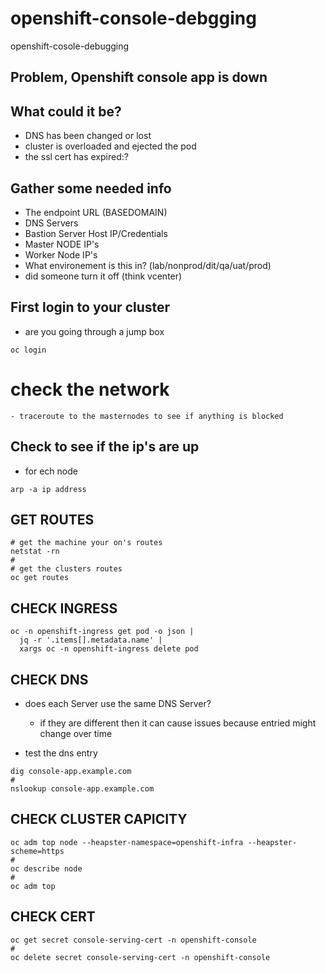 # openshift-console-debgging
openshift-cosole-debugging

## Problem, Openshift console app is down

## What could it be?
- DNS has been changed or lost
- cluster is overloaded and ejected the pod
- the ssl cert has expired:?

## Gather some needed info
- The endpoint URL (BASEDOMAIN)
- DNS Servers
- Bastion Server Host IP/Credentials
- Master NODE IP's
- Worker Node IP's
- What environement is this in? (lab/nonprod/dit/qa/uat/prod)
- did someone turn it off (think vcenter)
## First login to your cluster
- are you going through a jump box
```
oc login
```

# check the network
```
- traceroute to the masternodes to see if anything is blocked
```

## Check to see if the ip's are up
- for ech node
```
arp -a ip address
```
## GET ROUTES
```
# get the machine your on's routes
netstat -rn
#
# get the clusters routes
oc get routes
```

## CHECK INGRESS
```
oc -n openshift-ingress get pod -o json |
  jq -r '.items[].metadata.name' |
  xargs oc -n openshift-ingress delete pod
```  

## CHECK DNS
- does each Server use the same DNS Server?
  - if they are different then it can cause issues because entried might change over time

- test the dns entry
```
dig console-app.example.com
#
nslookup console-app.example.com
```

## CHECK CLUSTER CAPICITY
```
oc adm top node --heapster-namespace=openshift-infra --heapster-scheme=https
#
oc describe node
#
oc adm top
```


## CHECK CERT
```
oc get secret console-serving-cert -n openshift-console
#
oc delete secret console-serving-cert -n openshift-console
```
